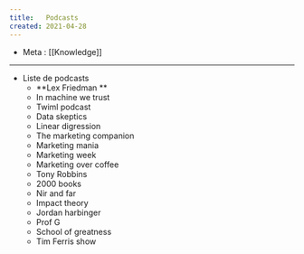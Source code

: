 ```yaml
---
title:   Podcasts
created: 2021-04-28
---
```

- Meta :  [[Knowledge]]
- ------------------------------------------------ 
- Liste de podcasts 
    - **Lex Friedman **
    - In machine we trust
    - Twiml podcast
    - Data skeptics
    - Linear digression
    - The marketing companion
    - Marketing mania
    - Marketing week
    - Marketing over coffee
    - Tony Robbins
    - 2000 books
    - Nir and far
    - Impact theory
    - Jordan harbinger
    - Prof G
    - School of greatness
    - Tim Ferris show